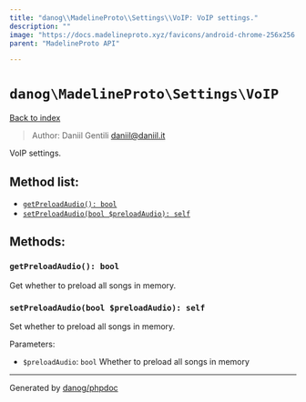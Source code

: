 ```yaml
---
title: "danog\\MadelineProto\\Settings\\VoIP: VoIP settings."
description: ""
image: "https://docs.madelineproto.xyz/favicons/android-chrome-256x256.png"
parent: "MadelineProto API"

---
```

# `danog\MadelineProto\Settings\VoIP`
[Back to index](../../../index.html)

> Author: Daniil Gentili <daniil@daniil.it>  
  

VoIP settings.  




## Method list:
* [`getPreloadAudio(): bool`](#getpreloadaudio-bool)
* [`setPreloadAudio(bool $preloadAudio): self`](#setpreloadaudio-bool-preloadaudio-self)

## Methods:
### `getPreloadAudio(): bool`

Get whether to preload all songs in memory.



### `setPreloadAudio(bool $preloadAudio): self`

Set whether to preload all songs in memory.


Parameters:

* `$preloadAudio`: `bool` Whether to preload all songs in memory  



---
Generated by [danog/phpdoc](https://phpdoc.daniil.it)
